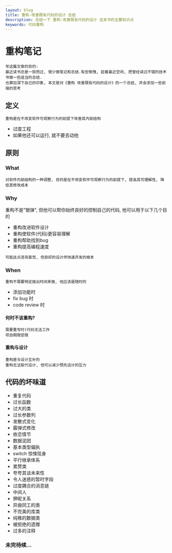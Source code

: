 ```yaml
---
layout: blog
title: 重构-改善既有代码的设计 总结
description: 总结一下 重构-改善既有代码的设计 这本书的主要知识点
keywords: 代码重构
---
```


# 重构笔记
```text
写这篇文章的目的:
最近读书总是一掠而过, 很少做笔记和总结.有些惭愧, 趁着最近空闲, 把曾经读过不错的技术书做一些适当的总结.
也算加深下自己的印象, 本文是对《重构 改善既有代码的设计》的一个总结, 并会添加一些前端的思考
```
## 定义
```text
重构是在不改变软件可观察行为的前提下改善其内部结构
```

* 过度工程
* 如果他还可以运行, 就不要去动他

## 原则

### What
```text
对软件内部结构的一种调整, 目的是在不改变软件可观察行为的前提下, 提高其可理解性, 降低其修改成本
```
### Why

重构不是"银弹", 但他可以帮你始终良好的控制自己的代码, 他可以用于以下几个目的
* 重构改进软件设计
* 重构使软件(代码)更容易理解
* 重构帮助找到bug
* 重构提高编程速度
```text
可能这点违背直觉, 但良好的设计师快速开发的根本
```

### When
```text
重构不需要特定拨出时间来做, 他应该是随时的
```
* 添加功能时
* fix bug 时
* code review 时

#### 何时不该重构?
```text
需要重写时(代码无法工作
项目期限受限

```

#### 重构与设计
```text
重构是与设计互补的
重构无法取代设计, 但可以减少预先设计的压力

```

## 代码的坏味道

* 重复代码
* 过长函数
* 过大的类
* 过长参数列
* 发散式变化
* 霰弹式修改
* 依恋情节
* 数据泥团
* 基本类型偏执
* switch 惊悚现身
* 平行继承体系
* 累赘类
* 夸夸其谈未来性
* 令人迷惑的暂时字段
* 过度耦合的消息链
* 中间人
* 狎昵关系
* 异曲同工的类
* 不完美的库类
* 纯稚的数据类
* 被拒绝的遗赠
* 过多的注释

### 未完待续...